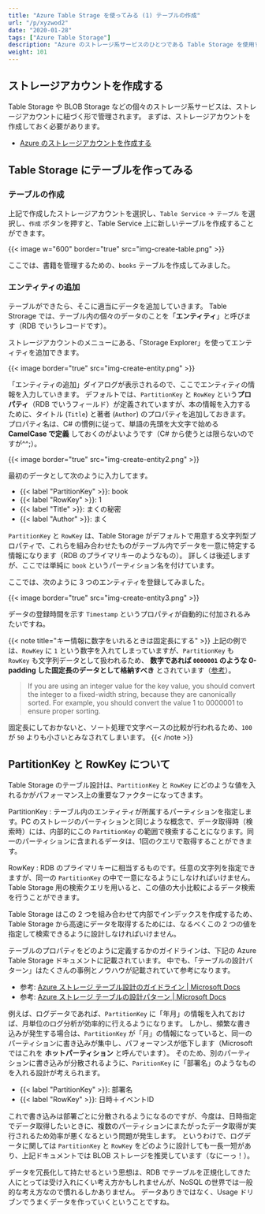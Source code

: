 ```yaml
---
title: "Azure Table Strage を使ってみる (1) テーブルの作成"
url: "/p/xyzwod2"
date: "2020-01-28"
tags: ["Azure Table Storage"]
description: "Azure のストレージ系サービスのひとつである Table Storage を使用すると、大容量のデータを安価に管理することできます。"
weight: 101
---
```


ストレージアカウントを作成する
----

Table Storage や BLOB Storage などの個々のストレージ系サービスは、ストレージアカウントに紐づく形で管理されます。
まずは、ストレージアカウントを作成しておく必要があります。

- [Azure のストレージアカウントを作成する](/p/7axgzfu)


Table Storage にテーブルを作ってみる
----

### テーブルの作成

上記で作成したストレージアカウントを選択し、`Table Service` → `テーブル` を選択し、`作成` ボタンを押すと、Table Service 上に新しいテーブルを作成することができます。

{{< image w="600" border="true" src="img-create-table.png" >}}

ここでは、書籍を管理するための、`books` テーブルを作成してみました。

### エンティティの追加

テーブルができたら、そこに適当にデータを追加していきます。
Table Strorage では、テーブル内の個々のデータのことを「**エンティティ**」と呼びます（RDB でいうレコードです）。

ストレージアカウントのメニューにある、「Storage Explorer」を使ってエンティティを追加できます。

{{< image border="true" src="img-create-entity.png" >}}

「エンティティの追加」ダイアログが表示されるので、ここでエンティティの情報を入力していきます。
デフォルトでは、`PartitionKey` と `RowKey` という**プロパティ**（RDB でいうフィールド）が定義されていますが、本の情報を入力するために、タイトル (`Title`) と著者 (`Author`) のプロパティを追加しておきます。
プロパティ名は、C# の慣例に従って、単語の先頭を大文字で始める **CamelCase で定義** しておくのがよいようです（C# から使うとは限らないのですが^^;）。

{{< image border="true" src="img-create-entity2.png" >}}

最初のデータとして次のように入力してます。

- {{< label "PartitionKey" >}}: book
- {{< label "RowKey" >}}: 1
- {{< label "Title" >}}: まくの秘密
- {{< label "Author" >}}: まく

`PartitionKey` と `RowKey` は、Table Storage がデフォルトで用意する文字列型プロパティで、これらを組み合わせたものがテーブル内でデータを一意に特定する情報になります（RDB のプライマリキーのようなもの）。
詳しくは後述しますが、ここでは単純に `book` というパーティション名を付けています。

ここでは、次のように 3 つのエンティティを登録してみました。

{{< image border="true" src="img-create-entity3.png" >}}

データの登録時間を示す `Timestamp` というプロパティが自動的に付加されるみたいですね。

{{< note title="キー情報に数字をいれるときは固定長にする" >}}
上記の例では、`RowKey` に `1` という数字を入れてしまっていますが、`PartitionKey` も `RowKey` も文字列データとして扱われるため、 **数字であれば `0000001` のような 0-padding した固定長のデータとして格納すべき** とされています（[参考](https://docs.microsoft.com/ja-jp/python/api/azure-cosmosdb-table/azure.cosmosdb.table.tableservice.tableservice?view=azure-python#insert-entity-table-name--entity--timeout-none-)）。

> If you are using an integer value for the key value, you should convert the integer to a fixed-width string, because they are canonically sorted. For example, you should convert the value 1 to 0000001 to ensure proper sorting.

固定長にしておかないと、ソート処理で文字ベースの比較が行われるため、`100` が `50` よりも小さいとみなされてしまいます。
{{< /note >}}


PartitionKey と RowKey について
----

Table Storage のテーブル設計は、`PartitionKey` と `RowKey` にどのような値を入れるかがパフォーマンス上の重要なファクターになってきます。

PartitionKey
: テーブル内のエンティティが所属するパーティションを指定します。PC のストレージのパーティションと同じような概念で、データ取得時（検索時）には、内部的にこの `PartitionKey` の範囲で検索することになります。同一のパーティションに含まれるデータは、1回のクエリで取得することができます。

RowKey
: RDB のプライマリキーに相当するものです。任意の文字列を指定できますが、同一の `PartitionKey` の中で一意になるようにしなければいけません。Table Storage 用の検索クエリを用いると、この値の大小比較によるデータ検索を行うことができます。

Table Storage はこの 2 つを組み合わせて内部でインデックスを作成するため、Table Storage から高速にデータを取得するためには、なるべくこの 2 つの値を指定して検索できるように設計しなければいけません。

テーブルのプロパティをどのように定義するかのガイドラインは、下記の Azure Table Storage ドキュメントに記載されています。
中でも、「テーブルの設計パターン」はたくさんの事例とノウハウが記載されていて参考になります。

- 参考: [Azure ストレージ テーブル設計のガイドライン | Microsoft Docs](https://docs.microsoft.com/ja-jp/azure/storage/tables/table-storage-design-guidelines)
- 参考: [Azure ストレージ テーブルの設計パターン | Microsoft Docs](https://docs.microsoft.com/ja-jp/azure/storage/tables/table-storage-design-patterns)

例えば、ログデータであれば、`PartitionKey` に「年月」の情報を入れておけば、月単位のログ分析が効率的に行えるようになります。
しかし、頻繁な書き込みが発生する場合は、`PartitionKey` が「月」の情報になっていると、同一のパーティションに書き込みが集中し、パフォーマンスが低下します（Microsoft ではこれを **ホットパーティション** と呼んでいます）。
そのため、別のパーティションに書き込みが分散されるように、`ParitionKey` に「部署名」のようなものを入れる設計が考えられます。

- {{< label "PartitionKey" >}}: 部署名
- {{< label "RowKey" >}}: 日時＋イベントID

これで書き込みは部署ごとに分散されるようになるのですが、今度は、日時指定でデータ取得したいときに、複数のパーティションにまたがったデータ取得が実行されるため効率が悪くなるという問題が発生します。
というわけで、ログデータに関しては `PartitionKey` と `RowKey` をどのように設計しても一長一短があり、上記ドキュメントでは BLOB ストレージを推奨しています（なにーっ！）。

データを冗長化して持たせるという思想は、RDB でテーブルを正規化してきた人にとっては受け入れにくい考え方かもしれませんが、NoSQL の世界では一般的な考え方なので慣れるしかありません。
データありきではなく、Usage ドリブンでうまくデータを作っていくということですね。

